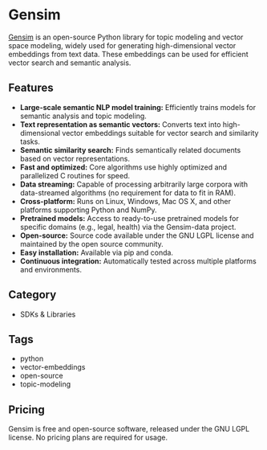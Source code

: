 # Gensim

[Gensim](https://radimrehurek.com/gensim/) is an open-source Python library for topic modeling and vector space modeling, widely used for generating high-dimensional vector embeddings from text data. These embeddings can be used for efficient vector search and semantic analysis.

## Features
- **Large-scale semantic NLP model training:** Efficiently trains models for semantic analysis and topic modeling.
- **Text representation as semantic vectors:** Converts text into high-dimensional vector embeddings suitable for vector search and similarity tasks.
- **Semantic similarity search:** Finds semantically related documents based on vector representations.
- **Fast and optimized:** Core algorithms use highly optimized and parallelized C routines for speed.
- **Data streaming:** Capable of processing arbitrarily large corpora with data-streamed algorithms (no requirement for data to fit in RAM).
- **Cross-platform:** Runs on Linux, Windows, Mac OS X, and other platforms supporting Python and NumPy.
- **Pretrained models:** Access to ready-to-use pretrained models for specific domains (e.g., legal, health) via the Gensim-data project.
- **Open-source:** Source code available under the GNU LGPL license and maintained by the open source community.
- **Easy installation:** Available via pip and conda.
- **Continuous integration:** Automatically tested across multiple platforms and environments.

## Category
- SDKs & Libraries

## Tags
- python
- vector-embeddings
- open-source
- topic-modeling

## Pricing
Gensim is free and open-source software, released under the GNU LGPL license. No pricing plans are required for usage.